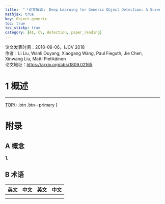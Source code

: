 ```yaml
---
title:  "「论文解读」 Deep Learning for Generic Object Detection: A Survey"
mathjax: true
key: Object-generic
toc: true
toc_sticky: true
category: [AI, CV, detection, paper_reading]
---
```

<span id='head'></span>   
>
论文发表时间：2018-09-06，IJCV 2018            
作者：Li Liu, Wanli Ouyang, Xiaogang Wang, Paul Fieguth, Jie Chen, Xinwang Liu, Matti Pietikäinen       
论文地址：<https://arxiv.org/abs/1809.02165>   

<!--more-->   

# 1 概述  





------------------
[TOP](#head){: .btn .btn--primary }   


# 附录
## A 概念
<span id="symbol">**1.**</span>    


## B 术语

| 英文 | 中文 | 英文 | 中文 |
| --- | --- | --- | --- |
|  |  |  |  |
|  |  |   |  |

